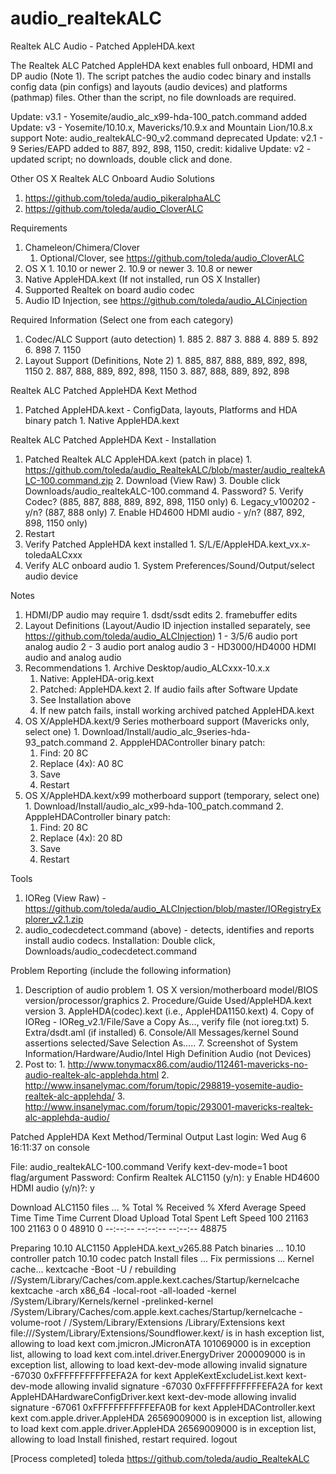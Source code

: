audio_realtekALC
============
Realtek ALC Audio - Patched AppleHDA.kext

The Realtek ALC Patched AppleHDA kext enables full onboard, HDMI and DP audio (Note 1).  The script patches the audio codec binary and installs config data (pin configs) and layouts (audio devices) and platforms (pathmap) files.  Other than the script, no file downloads are required.

Update: v3.1 - Yosemite/audio_alc_x99-hda-100_patch.command added
Update: v3 - Yosemite/10.10.x, Mavericks/10.9.x and Mountain Lion/10.8.x support
	Note: audio_realtekALC-90_v2.command deprecated
Update: v2.1 - 9 Series/EAPD added to 887, 892, 898, 1150, credit: kidalive
Update: v2 - updated script; no downloads, double click and done.

Other OS X Realtek ALC Onboard Audio Solutions
  1. https://github.com/toleda/audio_pikeralphaALC
  2. https://github.com/toleda/audio_CloverALC

Requirements
  1. Chameleon/Chimera/Clover 
        1. Optional/Clover, see https://github.com/toleda/audio_CloverALC
  2. OS X
	1. 10.10 or newer
	2. 10.9 or newer
	3. 10.8 or newer
  3. Native AppleHDA.kext  (If not installed, run OS X Installer)
  4. Supported Realtek on board audio codec
  5. Audio ID Injection, see https://github.com/toleda/audio_ALCinjection

Required Information (Select one from each category)
  1. Codec/ALC Support (auto detection)
	1. 885
	2. 887
	3. 888
	4. 889
	5. 892
	6. 898
	7. 1150
  2. Layout Support (Definitions, Note 2)
	1. 885, 887, 888, 889, 892, 898, 1150
	2. 887, 888, 889, 892, 898, 1150
	3. 887, 888, 889, 892, 898

Realtek ALC Patched AppleHDA Kext Method
  1. Patched AppleHDA.kext - ConfigData, layouts, Platforms and HDA binary patch
	1. Native AppleHDA.kext

Realtek ALC Patched AppleHDA Kext - Installation
  1. Patched Realtek ALC AppleHDA.kext  (patch in place)
	1. https://github.com/toleda/audio_RealtekALC/blob/master/audio_realtekALC-100.command.zip
	2. Download (View Raw)
	3. Double click Downloads/audio_realtekALC-100.command
	4. Password?
	5. Verify Codec? (885, 887, 888, 889, 892, 898, 1150 only)
	6. Legacy_v100202 - y/n? (887, 888 only)
	7. Enable HD4600 HDMI audio - y/n? (887, 892, 898, 1150 only)
  2. Restart
  3. Verify Patched AppleHDA kext installed
	1. S/L/E/AppleHDA.kext_vx.x-toledaALCxxx
  4. Verify ALC onboard audio
	1. System Preferences/Sound/Output/select audio device

Notes
  1. HDMI/DP audio may require
	1. dsdt/ssdt edits
	2. framebuffer edits
  2. Layout Definitions (Layout/Audio ID injection installed separately, 
        see https://github.com/toleda/audio_ALCInjection)
	1 - 3/5/6 audio port analog audio
	2 - 3 audio port analog audio
	3 - HD3000/HD4000 HDMI audio and analog audio
  3. Recommendations
	1. Archive Desktop/audio_ALCxxx-10.x.x
	   1. Native: AppleHDA-orig.kext
	   2. Patched: AppleHDA.kext
	2. If audio fails after Software Update
	   1. See Installation above
	   2. If new patch fails, install working archived patched AppleHDA.kext
  4. OS X/AppleHDA.kext/9 Series motherboard support (Mavericks only, select one)
	1. Download/Install/audio_alc_9series-hda-93_patch.command
	2. ApppleHDAController binary patch:
	   1. Find: 20 8C
	   2. Replace (4x): A0 8C
	   3. Save
	   4. Restart
  5. OS X/AppleHDA.kext/x99 motherboard support (temporary, select one)
	1. Download/Install/audio_alc_x99-hda-100_patch.command
	2. ApppleHDAController binary patch:
	   1. Find: 20 8C
	   2. Replace (4x): 20 8D
	   3. Save
	   4. Restart


Tools
  1. IOReg (View Raw) - https://github.com/toleda/audio_ALCInjection/blob/master/IORegistryExplorer_v2.1.zip
  2. audio_codecdetect.command (above) - detects, identifies and reports install audio codecs. Installation: Double click, Downloads/audio_codecdetect.command

Problem Reporting (include the following information)
  1. Description of audio problem
	1. OS X version/motherboard model/BIOS version/processor/graphics
	2. Procedure/Guide Used/AppleHDA.kext version
	3. AppleHDA(codec).kext (i.e., AppleHDA1150.kext)
	4. Copy of IOReg - IOReg_v2.1/File/Save a Copy As…, verify file (not
           ioreg.txt)
	5. Extra/dsdt.aml (if installed)
	6. Console/All Messages/kernel Sound assertions selected/Save
           Selection As…..
	7. Screenshot of System Information/Hardware/Audio/Intel High
           Definition Audio (not Devices)
  2. Post to:
	1. http://www.tonymacx86.com/audio/112461-mavericks-no-audio-realtek-alc-applehda.html
	2. http://www.insanelymac.com/forum/topic/298819-yosemite-audio-realtek-alc-applehda/
	3. http://www.insanelymac.com/forum/topic/293001-mavericks-realtek-alc-applehda-audio/

Patched AppleHDA Kext Method/Terminal Output
Last login: Wed Aug  6 16:11:37 on console
 
File: audio_realtekALC-100.command
Verify kext-dev-mode=1 boot flag/argument
Password:
Confirm Realtek ALC1150 (y/n): y
Enable HD4600 HDMI audio (y/n)?: y

Download ALC1150 files ...
  % Total    % Received % Xferd  Average Speed   Time    Time     Time  Current
                                 Dload  Upload   Total   Spent    Left  Speed
100 21163  100 21163    0     0  48910      0 --:--:-- --:--:-- --:--:-- 48875
 
Preparing 10.10 ALC1150 AppleHDA.kext_v265.88
Patch binaries ...
10.10 controller patch
10.10 codec patch
Install files ...
Fix permissions ...
Kernel cache...
kextcache -Boot -U /
rebuilding //System/Library/Caches/com.apple.kext.caches/Startup/kernelcache
kextcache -arch x86_64 -local-root -all-loaded -kernel /System/Library/Kernels/kernel -prelinked-kernel /System/Library/Caches/com.apple.kext.caches/Startup/kernelcache -volume-root / /System/Library/Extensions /Library/Extensions
kext file:///System/Library/Extensions/Soundflower.kext/ is in hash exception list, allowing to load
kext com.jmicron.JMicronATA  101069000 is in exception list, allowing to load
kext com.intel.driver.EnergyDriver  200009000 is in exception list, allowing to load
kext-dev-mode allowing invalid signature -67030 0xFFFFFFFFFFFEFA2A for kext AppleKextExcludeList.kext
kext-dev-mode allowing invalid signature -67030 0xFFFFFFFFFFFEFA2A for kext AppleHDAHardwareConfigDriver.kext
kext-dev-mode allowing invalid signature -67061 0xFFFFFFFFFFFEFA0B for kext AppleHDAController.kext
kext com.apple.driver.AppleHDA  26569009000 is in exception list, allowing to load
kext com.apple.driver.AppleHDA  26569009000 is in exception list, allowing to load
Install finished, restart required.
logout

[Process completed]
toleda
https://github.com/toleda/audio_RealtekALC